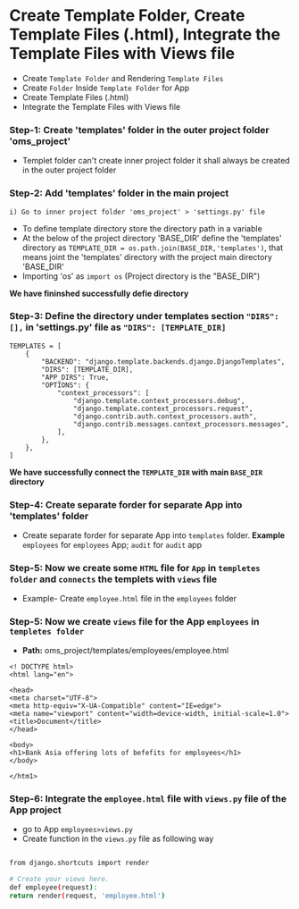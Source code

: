 #	Create Template Folder, Create Template Files (.html), Integrate the Template Files with Views file
-	Create `Template Folder` and Rendering `Template Files`
-	Create `Folder` Inside `Template Folder` for App
-	Create Template Files (.html)
-	Integrate the Template Files with Views file

###	Step-1: Create 'templates' folder in the outer project folder 'oms_project'

-	Templet folder can't create inner project folder it shall always be created in the outer project folder

###	Step-2: Add 'templates' folder in the main project
	i) Go to inner project folder 'oms_project' > 'settings.py' file 
	
-	To define template directory store the directory path in a variable
-	At the below of the project directory 'BASE_DIR' define the 'templates' directory as 
	`TEMPLATE_DIR = os.path.join(BASE_DIR,'templates')`, that means joint the 'templates' directory with the project main directory 'BASE_DIR'
-	Importing 'os' as  `import os`
(Project directory is the "BASE_DIR")

**We have fininshed successfully defie directory**

###	Step-3: Define the directory under templates section `"DIRS": [],` in 'settings.py' file as `"DIRS": [TEMPLATE_DIR]`

```
TEMPLATES = [
    {
        "BACKEND": "django.template.backends.django.DjangoTemplates",
        "DIRS": [TEMPLATE_DIR],
        "APP_DIRS": True,
        "OPTIONS": {
            "context_processors": [
                "django.template.context_processors.debug",
                "django.template.context_processors.request",
                "django.contrib.auth.context_processors.auth",
                "django.contrib.messages.context_processors.messages",
            ],
        },
    },
]
```
**We have successfully connect the `TEMPLATE_DIR` with main `BASE_DIR` directory**

###	Step-4: Create separate forder for separate App into 'templates' folder
-	Create separate forder for separate App into `templates` folder. **Example** `employees` for `employees` App; `audit` for `audit` app 

###	Step-5:	Now we create some `HTML` file for `App` in `templetes folder` and `connects` the templets with `views` file

-	Example- Create `employee.html` file in the `employees` folder

###	Step-5:	Now we create `views` file for the App `employees` in `templetes folder`

-	**Path:** oms_project/templates/employees/employee.html

```
<! DOCTYPE html>
<html lang="en">

<head>
<meta charset="UTF-8">
<meta http-equiv="X-UA-Compatible" content="IE=edge">
<meta name="viewport" content="width=device-width, initial-scale=1.0">
<title>Document</title>
</head>

<body>
<h1>Bank Asia offering lots of befefits for employees</h1>
</body>

</htm1>

```

### Step-6: Integrate the `employee.html` file with `views.py` file of the App project

-	go to App `employees>views.py`
-	Create function in the `views.py` file as following way

``` bash

from django.shortcuts import render

# Create your views here.
def employee(request):
return render(request, 'employee.html')

```